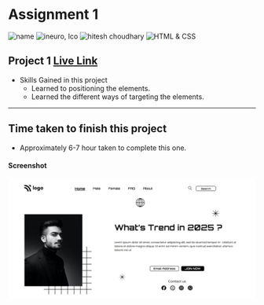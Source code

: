 # Assignment 1

![name](https://img.shields.io/badge/Omkar--Gujja-OG)
![ineuro, lco](https://img.shields.io/badge/iNeuron-LCO-green)
![hitesh choudhary](https://img.shields.io/badge/Hitesh--Choudhary-Full--stack--JS--bootcamp-red)
![HTML & CSS](https://img.shields.io/badge/HTML-CSS-orange)

## Project 1 [Live Link](https://62e2b71c8691ce4344ed9e4d--startling-raindrop-9e548a.netlify.app/)

-   Skills Gained in this project
    -   Learned to positioning the elements.
    -   Learned the different ways of targeting the elements.

---

## Time taken to finish this project

-   Approximately 6-7 hour taken to complete this one.

#### Screenshot

![Desktop](./ss/preview.png)
